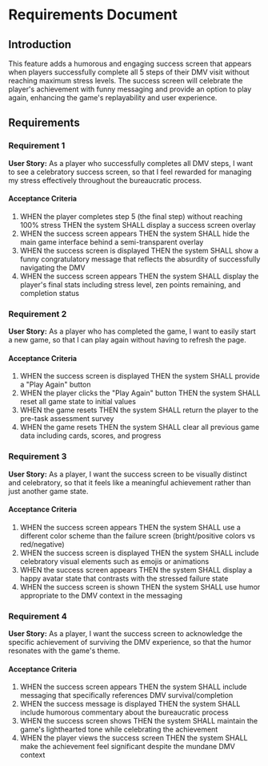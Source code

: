 # Requirements Document

## Introduction

This feature adds a humorous and engaging success screen that appears when players successfully complete all 5 steps of their DMV visit without reaching maximum stress levels. The success screen will celebrate the player's achievement with funny messaging and provide an option to play again, enhancing the game's replayability and user experience.

## Requirements

### Requirement 1

**User Story:** As a player who successfully completes all DMV steps, I want to see a celebratory success screen, so that I feel rewarded for managing my stress effectively throughout the bureaucratic process.

#### Acceptance Criteria

1. WHEN the player completes step 5 (the final step) without reaching 100% stress THEN the system SHALL display a success screen overlay
2. WHEN the success screen appears THEN the system SHALL hide the main game interface behind a semi-transparent overlay
3. WHEN the success screen is displayed THEN the system SHALL show a funny congratulatory message that reflects the absurdity of successfully navigating the DMV
4. WHEN the success screen appears THEN the system SHALL display the player's final stats including stress level, zen points remaining, and completion status

### Requirement 2

**User Story:** As a player who has completed the game, I want to easily start a new game, so that I can play again without having to refresh the page.

#### Acceptance Criteria

1. WHEN the success screen is displayed THEN the system SHALL provide a "Play Again" button
2. WHEN the player clicks the "Play Again" button THEN the system SHALL reset all game state to initial values
3. WHEN the game resets THEN the system SHALL return the player to the pre-task assessment survey
4. WHEN the game resets THEN the system SHALL clear all previous game data including cards, scores, and progress

### Requirement 3

**User Story:** As a player, I want the success screen to be visually distinct and celebratory, so that it feels like a meaningful achievement rather than just another game state.

#### Acceptance Criteria

1. WHEN the success screen appears THEN the system SHALL use a different color scheme than the failure screen (bright/positive colors vs red/negative)
2. WHEN the success screen is displayed THEN the system SHALL include celebratory visual elements such as emojis or animations
3. WHEN the success screen appears THEN the system SHALL display a happy avatar state that contrasts with the stressed failure state
4. WHEN the success screen is shown THEN the system SHALL use humor appropriate to the DMV context in the messaging

### Requirement 4

**User Story:** As a player, I want the success screen to acknowledge the specific achievement of surviving the DMV experience, so that the humor resonates with the game's theme.

#### Acceptance Criteria

1. WHEN the success screen appears THEN the system SHALL include messaging that specifically references DMV survival/completion
2. WHEN the success message is displayed THEN the system SHALL include humorous commentary about the bureaucratic process
3. WHEN the success screen shows THEN the system SHALL maintain the game's lighthearted tone while celebrating the achievement
4. WHEN the player views the success screen THEN the system SHALL make the achievement feel significant despite the mundane DMV context